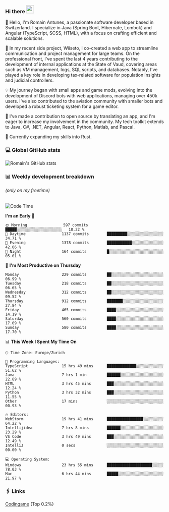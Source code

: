 ### Hi there <img src="https://media.giphy.com/media/hvRJCLFzcasrR4ia7z/giphy.gif" width="25px" height="25px">

👋 Hello, I'm Romain Antunes, a passionate software developer based in Switzerland. I specialize in Java (Spring Boot, Hibernate, Lombok) and Angular (TypeScript, SCSS, HTML), with a focus on crafting efficient and scalable solutions.

🚀 In my recent side project, Wiiseto, I co-created a web app to streamline communication and project management for large teams. On the professional front, I've spent the last 4 years contributing to the development of internal applications at the State of Vaud, covering areas such as VM management, logs, SQL scripts, and databases. Notably, I've played a key role in developing tax-related software for population insights and judicial controllers.

💡 My journey began with small apps and game mods, evolving into the development of Discord bots with web applications, managing over 450k users. I've also contributed to the aviation community with smaller bots and developed a robust ticketing system for a game editor.

🤝 I've made a contribution to open source by translating an app, and I'm eager to increase my involvement in the community. My tech toolkit extends to Java, C#, .NET, Angular, React, Python, Matlab, and Pascal.

🌱 Currently expanding my skills into Rust.


### 💻 Global GitHub stats
![Romain's GitHub stats](https://github-readme-streak-stats.herokuapp.com/?user=romainantunes&theme=dark)


### 📊 Weekly development breakdown 
###### *(only on my freetime)*

<!--START_SECTION:wakastats-->
![Code Time](http://img.shields.io/badge/Code%20Time-1%2C675%20hrs%2043%20mins-blue)

**I'm an Early 🐤** 

```text
🌞 Morning                597 commits         █████░░░░░░░░░░░░░░░░░░░░   18.22 % 
🌆 Daytime                1137 commits        █████████░░░░░░░░░░░░░░░░   34.71 % 
🌃 Evening                1378 commits        ███████████░░░░░░░░░░░░░░   42.06 % 
🌙 Night                  164 commits         █░░░░░░░░░░░░░░░░░░░░░░░░   05.01 % 
```
📅 **I'm Most Productive on Thursday** 

```text
Monday                   229 commits         ██░░░░░░░░░░░░░░░░░░░░░░░   06.99 % 
Tuesday                  218 commits         ██░░░░░░░░░░░░░░░░░░░░░░░   06.65 % 
Wednesday                312 commits         ██░░░░░░░░░░░░░░░░░░░░░░░   09.52 % 
Thursday                 912 commits         ███████░░░░░░░░░░░░░░░░░░   27.84 % 
Friday                   465 commits         ████░░░░░░░░░░░░░░░░░░░░░   14.19 % 
Saturday                 560 commits         ████░░░░░░░░░░░░░░░░░░░░░   17.09 % 
Sunday                   580 commits         ████░░░░░░░░░░░░░░░░░░░░░   17.70 % 
```


📊 **This Week I Spent My Time On** 

```text
🕑︎ Time Zone: Europe/Zurich

💬 Programming Languages: 
TypeScript               15 hrs 49 mins      █████████████░░░░░░░░░░░░   51.62 % 
Java                     7 hrs 1 min         ██████░░░░░░░░░░░░░░░░░░░   22.89 % 
HTML                     3 hrs 45 mins       ███░░░░░░░░░░░░░░░░░░░░░░   12.24 % 
Python                   3 hrs 32 mins       ███░░░░░░░░░░░░░░░░░░░░░░   11.55 % 
Other                    17 mins             ░░░░░░░░░░░░░░░░░░░░░░░░░   00.93 % 

🔥 Editors: 
WebStorm                 19 hrs 41 mins      ████████████████░░░░░░░░░   64.22 % 
Intellijidea             7 hrs 8 mins        ██████░░░░░░░░░░░░░░░░░░░   23.29 % 
VS Code                  3 hrs 49 mins       ███░░░░░░░░░░░░░░░░░░░░░░   12.49 % 
IntelliJ                 0 secs              ░░░░░░░░░░░░░░░░░░░░░░░░░   00.00 % 

💻 Operating System: 
Windows                  23 hrs 55 mins      ████████████████████░░░░░   78.03 % 
Mac                      6 hrs 44 mins       █████░░░░░░░░░░░░░░░░░░░░   21.97 % 
```


<!--END_SECTION:wakastats-->

### 🖇 Links

[Codingame](https://www.codingame.com/profile/defc3ee5279aecc1bb6114e1f994ea9b3325423) (Top 0.2%)
